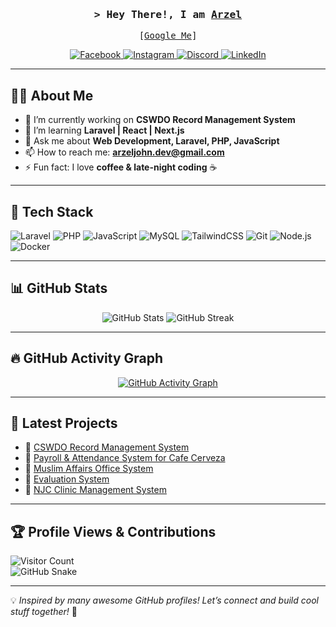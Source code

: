<h3 align="center">
  <samp>&gt; Hey There!, I am <b><a target="_blank" href="https://uhrzel-portfolio.vercel.app/">Arzel</a></b></samp>
</h3>

<p align="center">
  <samp>
    [<a href="https://www.google.com/search?q=Arzel+John+Zolina">Google Me</a>]
  </samp>
</p>

<p align="center">
   <a href="https://facebook.com/uhrzeljohn" target="_blank">
    <img src="https://img.shields.io/badge/Facebook-20BEFF?&style=for-the-badge&logo=facebook&logoColor=white" alt="Facebook" />
  </a>
   <a href="https://www.instagram.com/self.uhrzel/" target="_blank">
    <img src="https://img.shields.io/badge/Instagram-fe4164?style=for-the-badge&logo=instagram&logoColor=white" alt="Instagram" />
  </a> 
  <a href="https://discordapp.com/users/568696023409754142" target="blank">
    <img src="https://img.shields.io/badge/Discord-5865F2?style=for-the-badge&logo=discord&logoColor=white" alt="Discord" />
  </a>
  <a href="https://www.linkedin.com/in/arzeljrz/" target="_blank">
    <img src="https://img.shields.io/badge/LinkedIn-0077B5?style=for-the-badge&logo=linkedin&logoColor=white" alt="LinkedIn"/>
  </a>
</p>

---

## 👨‍💻 About Me
- 🔭 I’m currently working on **CSWDO Record Management System**
- 🌱 I’m learning **Laravel | React | Next.js**
- 💬 Ask me about **Web Development, Laravel, PHP, JavaScript**
- 📫 How to reach me: **[arzeljohn.dev@gmail.com](mailto:arzeljohn.dev@gmail.com)**
- ⚡ Fun fact: I love **coffee & late-night coding** ☕  

---

## 🚀 Tech Stack  
![Laravel](https://img.shields.io/badge/Laravel-%23FF2D20.svg?style=for-the-badge&logo=laravel&logoColor=white)
![PHP](https://img.shields.io/badge/PHP-777BB4?style=for-the-badge&logo=php&logoColor=white)
![JavaScript](https://img.shields.io/badge/JavaScript-F7DF1E?style=for-the-badge&logo=javascript&logoColor=black)
![MySQL](https://img.shields.io/badge/MySQL-4479A1?style=for-the-badge&logo=mysql&logoColor=white)
![TailwindCSS](https://img.shields.io/badge/TailwindCSS-06B6D4?style=for-the-badge&logo=tailwindcss&logoColor=white)
![Git](https://img.shields.io/badge/Git-F05032?style=for-the-badge&logo=git&logoColor=white)
![Node.js](https://img.shields.io/badge/Node.js-43853D?style=for-the-badge&logo=node.js&logoColor=white)
![Docker](https://img.shields.io/badge/Docker-0db7ed?style=for-the-badge&logo=docker&logoColor=white)

---

## 📊 GitHub Stats  
<p align="center">
  <img src="https://github-readme-stats.vercel.app/api?username=uhrzel&show_icons=true&theme=react" alt="GitHub Stats" />
  <img src="https://github-readme-streak-stats.herokuapp.com/?user=uhrzel&theme=react" alt="GitHub Streak" />
</p>

---

## 🔥 GitHub Activity Graph  
<p align="center">
  <a href="https://github.com/ashutosh00710/github-readme-activity-graph">
    <img src="https://github-readme-activity-graph.vercel.app/graph?username=uhrzel&theme=react-dark" alt="GitHub Activity Graph" />
  </a>
</p>

---

## 📝 Latest Projects  
- 🔹 [CSWDO Record Management System](https://github.com/your-repo)
- 🔹 [Payroll & Attendance System for Cafe Cerveza](https://github.com/your-repo)
- 🔹 [Muslim Affairs Office System](https://github.com/your-repo)
- 🔹 [Evaluation System](https://github.com/your-repo)
- 🔹 [NJC Clinic Management System](https://github.com/your-repo)

---

## 🏆 Profile Views & Contributions  
![Visitor Count](https://komarev.com/ghpvc/?username=uhrzel&color=blue&style=flat)  
![GitHub Snake](https://github.com/uhrzel/uhrzel/blob/output/github-contribution-grid-snake.svg)

---

💡 *Inspired by many awesome GitHub profiles! Let’s connect and build cool stuff together!* 🚀
